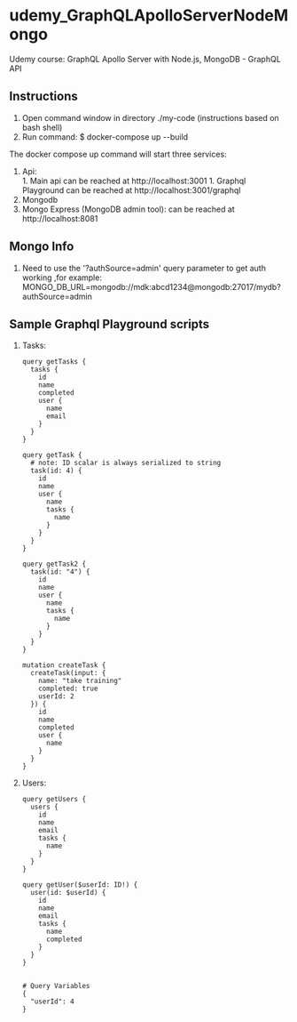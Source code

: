 # udemy_GraphQLApolloServerNodeMongo
Udemy course: GraphQL Apollo Server with Node.js, MongoDB - GraphQL API

## Instructions
1. Open command window in directory ./my-code (instructions based on bash shell)
1. Run command: $ docker-compose up --build

The docker compose up command will start three services:  
  1. Api:   
    1. Main api can be reached at http://localhost:3001
    1. Graphql Playground can be reached at http://localhost:3001/graphql
  1. Mongodb
  1. Mongo Express (MongoDB admin tool): can be reached at http://localhost:8081

## Mongo Info
1. Need to use the '?authSource=admin' query parameter to get auth working ,for example: MONGO_DB_URL=mongodb://mdk:abcd1234@mongodb:27017/mydb?authSource=admin


## Sample Graphql Playground scripts
1. Tasks:
    ```gql
    query getTasks {
      tasks {
        id
        name
        completed
        user {
          name
          email
        }
      }  
    }

    query getTask {
      # note: ID scalar is always serialized to string
      task(id: 4) {
        id
        name
        user {
          name
          tasks {
            name
          }
        }
      }  
    }

    query getTask2 {
      task(id: "4") {
        id
        name
        user {
          name
          tasks {
            name
          }
        }
      }  
    }

    mutation createTask {
      createTask(input: {
        name: "take training"
        completed: true
        userId: 2
      }) {
        id
        name
        completed
        user {
          name
        }
      }
    }
    ```
1. Users:
    ```gql
    query getUsers {
      users {
        id
        name
        email
        tasks {
          name
        }
      }
    }

    query getUser($userId: ID!) {
      user(id: $userId) {
        id
        name
        email
        tasks {
          name
          completed 
        }
      }
    }


    # Query Variables
    {
      "userId": 4
    }
    ```